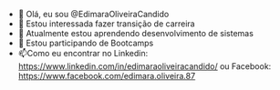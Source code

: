 - 👋 Olá, eu sou @EdimaraOliveiraCandido
- 👀 Estou interessada fazer transição de carreira
- 🌱 Atualmente estou aprendendo desenvolvimento de sistemas
- 💞️ Estou participando de Bootcamps 
- 📫Como eu encontrar no Linkedin: https://www.linkedin.com/in/edimaraoliveiracandido/ ou Facebook: https://www.facebook.com/edimara.oliveira.87 

<!---
EdimaraOliveiraCandido/EdimaraOliveiraCandido is a ✨ special ✨ repository because its `README.md` (this file) appears on your GitHub profile.
You can click the Preview link to take a look at your changes.
--->
